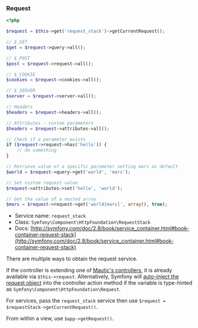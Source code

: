 ### Request
```php
<?php

$request = $this->get('request_stack')->getCurrentRequest();

// $_GET
$get = $request->query->all();

// $_POST
$post = $request->request->all();

// $_COOKIE
$cookies = $request->cookies->all();

// $_SERVER
$server = $request->server->all();

// Headers
$headers = $request->headers->all();

// Attributes - custom parameters
$headers = $request->attributes->all();

// Check if a parameter exists
if ($request->request->has('hello')) {
    // do something
}

// Retrieve value of a specific parameter setting mars as default
$world = $request->query->get('world', 'mars');

// Set custom request value
$request->attributes->set('hello', 'world');

// Get the value of a nested array
$mars = $request->request->get('world[mars]', array(), true);
```

* Service name: `request_stack`
* Class: `Symfony\Component\HttpFoundation\RequestStack`
* Docs: [http://symfony.com/doc/2.8/book/service_container.html#book-container-request-stack](http://symfony.com/doc/2.8/book/service_container.html#book-container-request-stack)

There are multiple ways to obtain the request service.
 
If the controller is extending one of [Mautic's controllers](#controllers), it is already available via `$this->request`. Alternatively, Symfony will [auto-inject the request object](http://symfony.com/doc/2.8/book/controller.html#the-request-object-as-a-controller-argument) into the controller action method if the variable is type-hinted as `Symfony\Component\HttpFoundation\Request`.

For services, pass the `request_stack` service then use `$request = $requestStack->getCurrentRequest()`.

From within a view, use `$app->getRequest()`.